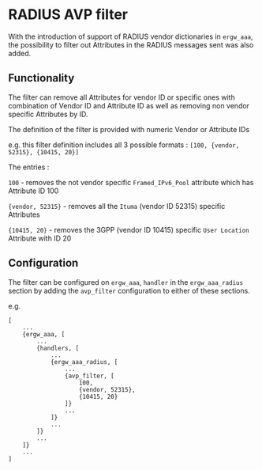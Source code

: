 # RADIUS AVP filter

With the introduction of support of RADIUS vendor dictionaries in `ergw_aaa`, the possibility to filter out Attributes in the RADIUS messages sent was also added.

## Functionality

The filter can remove all Attributes for vendor ID or specific ones with combination of Vendor ID and Attribute ID as well as removing non vendor specific Attributes by ID.

The definition of the filter is provided with numeric Vendor or Attribute IDs 

e.g. this filter definition includes all 3 possible formats :
    `[100, {vendor, 52315}, {10415, 20}]`

The entries :

`100`             - removes the not vendor specific `Framed_IPv6_Pool` attribute which has Attribute ID 100

`{vendor, 52315}` - removes all the `Ituma` (vendor ID 52315) specific Attributes

`{10415, 20}`     - removes the 3GPP (vendor ID 10415) specific `User Location` Attribute with ID 20

## Configuration

The filter can be configured on `ergw_aaa`, `handler` in the `ergw_aaa_radius` section by adding the `avp_filter` configuration to either of these sections.

e.g. 
```
[
    ...
    {ergw_aaa, [
        ...
        {handlers, [
            ...
            {ergw_aaa_radius, [
                ...
                {avp_filter, [
                    100,
                    {vendor, 52315},
                    {10415, 20}
                ]}
                ...
            ]}
            ...
        ]}
        ...
    ]}
    ...
]
